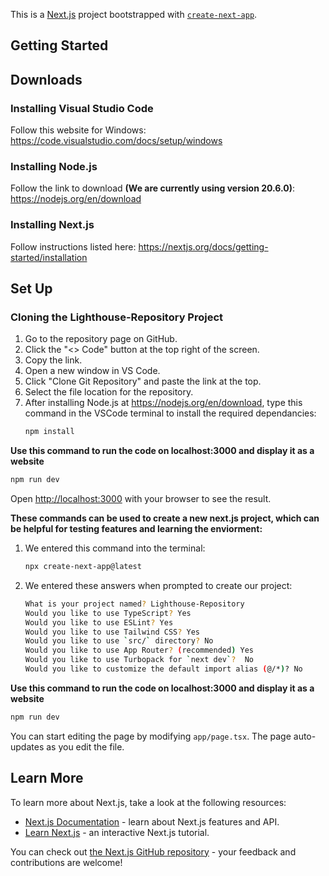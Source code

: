 This is a [Next.js](https://nextjs.org) project bootstrapped with [`create-next-app`](https://nextjs.org/docs/app/api-reference/cli/create-next-app).

## Getting Started

## Downloads
### Installing Visual Studio Code
Follow this website for Windows: 
https://code.visualstudio.com/docs/setup/windows

### Installing Node.js
Follow the link to download **(We are currently using version 20.6.0)**: 
https://nodejs.org/en/download

### Installing Next.js
Follow instructions listed here: 
https://nextjs.org/docs/getting-started/installation

## Set Up
### Cloning the Lighthouse-Repository Project
1. Go to the repository page on GitHub.
2. Click the "<> Code" button at the top right of the screen.
3. Copy the link.
4. Open a new window in VS Code.
5. Click "Clone Git Repository" and paste the link at the top.
6. Select the file location for the repository.
7. After installing Node.js at https://nodejs.org/en/download, type this command in the VSCode terminal to install the required dependancies:
     ```sh
     npm install
     ```

**Use this command to run the code on localhost:3000 and display it as a website**
   ```sh
   npm run dev
   ```

Open [http://localhost:3000](http://localhost:3000) with your browser to see the result.

**These commands can be used to create a new next.js project, which can be helpful for testing features and learning the enviorment:**
1. We entered this command into the terminal:
   ```sh
   npx create-next-app@latest
   ```

2. We entered these answers when prompted to create our project:
   ```sh
   What is your project named? Lighthouse-Repository 
   Would you like to use TypeScript? Yes
   Would you like to use ESLint? Yes
   Would you like to use Tailwind CSS? Yes
   Would you like to use `src/` directory? No
   Would you like to use App Router? (recommended) Yes
   Would you like to use Turbopack for `next dev`?  No
   Would you like to customize the default import alias (@/*)? No
   ```
   
**Use this command to run the code on localhost:3000 and display it as a website**
   ```sh
   npm run dev
   ```
   
You can start editing the page by modifying `app/page.tsx`. The page auto-updates as you edit the file.

## Learn More

To learn more about Next.js, take a look at the following resources:

- [Next.js Documentation](https://nextjs.org/docs) - learn about Next.js features and API.
- [Learn Next.js](https://nextjs.org/learn) - an interactive Next.js tutorial.

You can check out [the Next.js GitHub repository](https://github.com/vercel/next.js) - your feedback and contributions are welcome!
